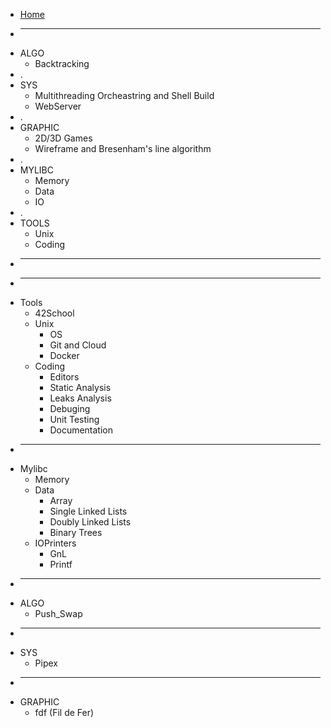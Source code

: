 - [Home](README.md)
- ____________
- ALGO
	- Backtracking
- .
- SYS
	- Multithreading Orcheastring and Shell Build
	- WebServer
- .
- GRAPHIC
	- 2D/3D Games
	- Wireframe and Bresenham's line algorithm
- .
- MYLIBC
	- Memory
	- Data
	- IO
- .
- TOOLS
	- Unix
	- Coding
- ___
- ___
- Tools
  - 42School
  - Unix
	- OS
  	- Git and  Cloud
  	- Docker
  - Coding
	- Editors
	- Static Analysis
	- Leaks Analysis
	- Debuging
	- Unit Testing
	- Documentation
- ____________
- Mylibc
	- Memory
	- Data
		- Array
		- Single Linked Lists
		- Doubly Linked Lists
		- Binary Trees
	- IOPrinters
		- GnL
		- Printf
- ____________
- ALGO
	- Push_Swap
- ____________
- SYS
	- Pipex
- ____________
- GRAPHIC
	- fdf (Fil de Fer)